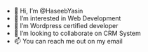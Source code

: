 - 👋 Hi, I’m @HaseebYasin
- 👀 I’m interested in Web Development
- 🌱 I’m Wordpress certified developer
- 💞️ I’m looking to collaborate on CRM System
- 📫 You can reach me out on my email

<!---
HaseebYasin/HaseebYasin is a ✨ special ✨ repository because its `README.md` (this file) appears on your GitHub profile.
You can click the Preview link to take a look at your changes.
--->
